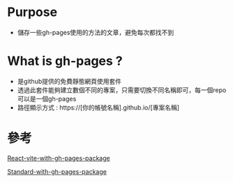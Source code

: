 # Purpose
- 儲存一些gh-pages使用的方法的文章，避免每次都找不到

# What is gh-pages ?
- 是github提供的免費靜態網頁使用套件
- 透過此套件能夠建立數個不同的專案，只需要切換不同名稱即可，每一個repo可以是一個gh-pages
- 路徑顯示方式 : https://[你的帳號名稱].github.io/[專案名稱]

# 參考
[React-vite-with-gh-pages-package](https://weiyun0912.github.io/Wei-Docusaurus/docs/Vite/Vite-Github-Pages/)

[Standard-with-gh-pages-package](https://israynotarray.com/git/20230530/3386912069/)
